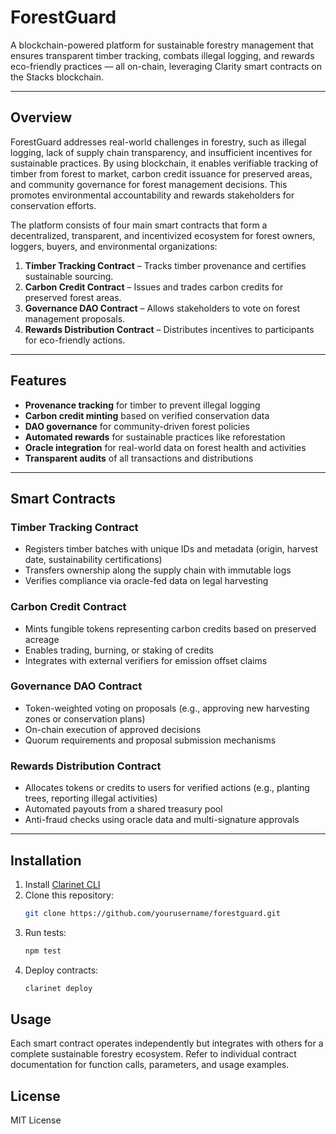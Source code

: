 # ForestGuard

A blockchain-powered platform for sustainable forestry management that ensures transparent timber tracking, combats illegal logging, and rewards eco-friendly practices — all on-chain, leveraging Clarity smart contracts on the Stacks blockchain.

---

## Overview

ForestGuard addresses real-world challenges in forestry, such as illegal logging, lack of supply chain transparency, and insufficient incentives for sustainable practices. By using blockchain, it enables verifiable tracking of timber from forest to market, carbon credit issuance for preserved areas, and community governance for forest management decisions. This promotes environmental accountability and rewards stakeholders for conservation efforts.

The platform consists of four main smart contracts that form a decentralized, transparent, and incentivized ecosystem for forest owners, loggers, buyers, and environmental organizations:

1. **Timber Tracking Contract** – Tracks timber provenance and certifies sustainable sourcing.
2. **Carbon Credit Contract** – Issues and trades carbon credits for preserved forest areas.
3. **Governance DAO Contract** – Allows stakeholders to vote on forest management proposals.
4. **Rewards Distribution Contract** – Distributes incentives to participants for eco-friendly actions.

---

## Features

- **Provenance tracking** for timber to prevent illegal logging  
- **Carbon credit minting** based on verified conservation data  
- **DAO governance** for community-driven forest policies  
- **Automated rewards** for sustainable practices like reforestation  
- **Oracle integration** for real-world data on forest health and activities  
- **Transparent audits** of all transactions and distributions  

---

## Smart Contracts

### Timber Tracking Contract
- Registers timber batches with unique IDs and metadata (origin, harvest date, sustainability certifications)
- Transfers ownership along the supply chain with immutable logs
- Verifies compliance via oracle-fed data on legal harvesting

### Carbon Credit Contract
- Mints fungible tokens representing carbon credits based on preserved acreage
- Enables trading, burning, or staking of credits
- Integrates with external verifiers for emission offset claims

### Governance DAO Contract
- Token-weighted voting on proposals (e.g., approving new harvesting zones or conservation plans)
- On-chain execution of approved decisions
- Quorum requirements and proposal submission mechanisms

### Rewards Distribution Contract
- Allocates tokens or credits to users for verified actions (e.g., planting trees, reporting illegal activities)
- Automated payouts from a shared treasury pool
- Anti-fraud checks using oracle data and multi-signature approvals

---

## Installation

1. Install [Clarinet CLI](https://docs.hiro.so/clarinet/getting-started)
2. Clone this repository:
   ```bash
   git clone https://github.com/yourusername/forestguard.git
   ```
3. Run tests:
    ```bash
    npm test
    ```
4. Deploy contracts:
    ```bash
    clarinet deploy
    ```

## Usage

Each smart contract operates independently but integrates with others for a complete sustainable forestry ecosystem.
Refer to individual contract documentation for function calls, parameters, and usage examples.

## License

MIT License